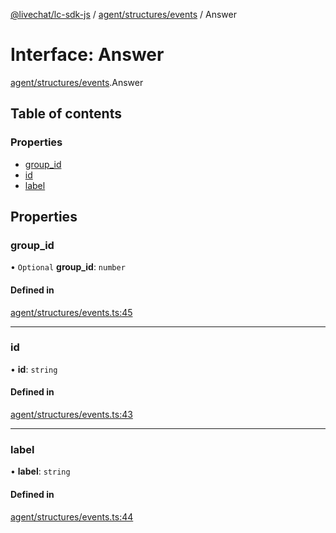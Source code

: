 [@livechat/lc-sdk-js](../README.md) / [agent/structures/events](../modules/agent_structures_events.md) / Answer

# Interface: Answer

[agent/structures/events](../modules/agent_structures_events.md).Answer

## Table of contents

### Properties

- [group\_id](agent_structures_events.Answer.md#group_id)
- [id](agent_structures_events.Answer.md#id)
- [label](agent_structures_events.Answer.md#label)

## Properties

### group\_id

• `Optional` **group\_id**: `number`

#### Defined in

[agent/structures/events.ts:45](https://github.com/livechat/lc-sdk-js/blob/5f5afdd/src/agent/structures/events.ts#L45)

___

### id

• **id**: `string`

#### Defined in

[agent/structures/events.ts:43](https://github.com/livechat/lc-sdk-js/blob/5f5afdd/src/agent/structures/events.ts#L43)

___

### label

• **label**: `string`

#### Defined in

[agent/structures/events.ts:44](https://github.com/livechat/lc-sdk-js/blob/5f5afdd/src/agent/structures/events.ts#L44)
